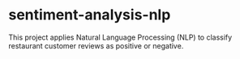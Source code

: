 # sentiment-analysis-nlp
This project applies Natural Language Processing (NLP) to classify restaurant customer reviews as positive or negative.
